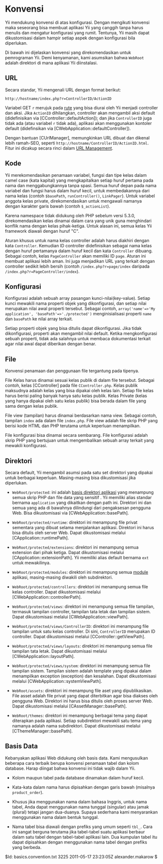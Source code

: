 Konvensi
========

Yii mendukung konvensi di atas konfigurasi. Dengan mengikuti konvensi maka seseorang
bisa membuat aplikasi Yii yang canggih tanpa harus menulis dan mengatur
konfigurasi yang rumit. Tentunya, Yii masih dapat dikustomisasi dalam hampir
setiap aspek dengan konfigurasi bila diperlukan.

Di bawah ini dijelaskan konvensi yang direkomendasikan untuk pemrograman Yii.
Demi kenyamanan, kami asumsikan bahwa `WebRoot` adalah direktori di mana 
aplikasi Yii diinstalasi.

URL
---

Secara standar, Yii mengenali URL dengan format berikut:

~~~
http://hostname/index.php?r=ControllerID/ActionID
~~~

Variabel GET `r` merujuk pada
[rute](/doc/guide/basics.controller#route) yang bisa diurai oleh Yii
menjadi controller dan aksi. Jika `ActionID` dihilangkan, controller akan
mengambil aksi default (didefinisikan via [CController::defaultAction]); dan jika
`ControllerID` juga tidak ada (atau variabel `r` tidak ada), aplikasi
akan menggunakan kontoler default (didefinsikan via
[CWebApplication::defaultController]).

Dengan bantuan [CUrlManager], memungkinkan URL dibuat dan dikenal lebih
ramah-SEO, seperti
`http://hostname/ControllerID/ActionID.html`. Fitur ini dicakup secara rinci
dalam [URL Management](/doc/guide/topics.url).

Kode
----

Yii merekomendasikan penamaan variabel, fungsi dan tipe kelas dalam camel case (kata kapital)
yang mengkapitalkan setiap huruf pertama pada nama dan menggabungkannya tanpa spasi.
Semua huruf depan pada nama variabel dan fungsi harus dalam huruf kecil,
untuk membedakannya dari nama kelas (contoh `$basePath`,
`runController()`, `LinkPager`). Untuk variabel anggota kelas private,
direkomendasikan untuk mengawali namanya dengan karakter garis bawah (contoh
`$_actionList`).

Karena namespace tidak didukung oleh PHP sebelum versi 5.3.0, direkomendasikan
kelas dinamai dalam cara yang unik guna menghindari konflik nama dengan 
kelas pihak-ketiga. Untuk alasan ini, semua kelas Yii framework diawali dengan
huruf "C".

Aturan khusus untuk nama kelas controller adalah harus diakhiri dengan kata
`Controller`. Kemudian ID controller didefinisikan sebagai nama kelas dengan
huruf pertamanya dalam huruf kecil dan kata `Controller` dibuang.
Sebagai contoh, kelas `PageController` akan memiliki ID `page`. Aturan ini
membuat aplikasi lebih aman. Ini juga menjadikan URL yang terkait dengan
controller sedikit lebih bersih (contoh `/index.php?r=page/index` daripada
`/index.php?r=PageController/index`).

Konfigurasi
-----------

Konfigurasi adalah sebuah array pasangan kunci-nilai(key-value). Setiap kunci mewakili
nama properti objek yang dikonfigurasi, dan setiap nilai
merupakan nilai awal properti tersebut. Sebagai contoh, `array('name'=>'My
application', 'basePath'=>'./protected')` menginisialisasi properti `name` dan
`basePath` ke nilai array terkait.

Setiap properti objek yang bisa ditulis dapat dikonfigurasi. Jika tidak dikonfigurasi,
properti akan mengambil nilai default. Ketika mengkonfigurasi sebuah properti,
tidak ada salahnya untuk membaca dokumentasi terkait agar nilai awal
dapat diberikan dengan benar.

File
----

Konvensi penamaan dan penggunaan file tergantung pada tipenya.

File Kelas harus dinamai sesuai kelas publik di dalam file tersebut. Sebagai contoh,
kelas [CController] pada file `CController.php`.  Kelas publik maksudnya
adalah kelas yang bisa dipakai oleh kelas lain. Setiap file kelas harus
berisi paling banyak hanya satu kelas publik. Kelas Private (kelas yang hanya dipakai
oleh satu kelas publik) bisa berada dalam file yang sama dengan
kelas publik.

File view (tampilan) harus dinamai berdasarkan nama view. Sebagai contoh, tampilan `index`
ada dalam file `index.php`. File view adalah file skrip PHP yang berisi
kode HTML dan PHP terutama untuk keperluan menampilkan.

File konfigurasi bisa dinamai secara sembarang. File konfigurasi adalah
skrip PHP yang bertujuan untuk mengembalikan sebuah array terkait yang
mewakili konfigurasi.

Direktori
---------

Secara default, Yii mengambil asumsi pada satu set direktori yang dipakai untuk berbagai keperluan.
Masing-masing bisa dikustomisasi jika diperlukan.

   - `WebRoot/protected`: ini adalah [basis direktori 
aplikasi](/doc/guide/basics.application#application-base-directory) yang menampung semua
skrip PHP dan file data yang sensitif . Yii memiliki alias standar
bernama `application` yang dikaitkan dengan path ini. Direktori ini dan
semua yang ada di bawahnya dilindungi dari pengaksesan pengguna Web.
Bisa dikustomisasi via [CWebApplication::basePath].

   - `WebRoot/protected/runtime`: direktori ini menampung file privat sementara
yang dibuat selama menjalankan aplikasi. Direktori ini harus bisa ditulis oleh
server Web. Dapat dikustomisasi melalui
[CApplication::runtimePath].

   - `WebRoot/protected/extensions`: direktori ini menampung semua extension dari
pihak ketiga. Dapat dikustomisasi melalui [CApplication::extensionPath]. Yii memiliki alias default
bernama `ext` untuk mewakilinya.

   - `WebRoot/protected/modules`: direktori ini menampung semua 
[module](/doc/guide/basics.module) aplikasi, masing-masing diwakili oleh subdirektori.

   - `WebRoot/protected/controllers`: direktori ini menampung semua file kelas
controller. Dapat dikustomisasi melalui [CWebApplication::controllerPath].

   - `WebRoot/protected/views`: direktori ini menampung semua file tampilan,
termasuk tampilan controller, tampilan tata letak dan tampilan sistem. Dapat
dikustomisasi melalui [CWebApplication::viewPath].

   - `WebRoot/protected/views/ControllerID`: direktori ini menampung file tampilan
untuk satu kelas controller. Di sini, `ControllerID` merupakan ID
controller. Dapat dikustomisasi melalui [CController::getViewPath].

   - `WebRoot/protected/views/layouts`: direktori ini menampung semua file
tampilan tata letak. Dapat dikustomisasi melalui [CWebApplication::layoutPath].

   - `WebRoot/protected/views/system`: direktori ini menampung semua file tampilan
sistem. Tampilan sistem adalah template yang dipakai dalam menampilkan exception (exception) dan
kesalahan. Dapat dikustomisasi melalui [CWebApplication::systemViewPath].

   - `WebRoot/assets`: direktori ini menampung file aset yang dipublikasikan. File
asset adalah file privat yang dapat diterbitkan agar bisa diakses oleh pengguna
Web. Direktori ini harus bisa ditulis oleh proses server Web. Dapat dikustomisasi
melalui [CAssetManager::basePath].

   - `WebRoot/themes`: direktori ini menampung berbagai tema yang dapat diterapkan
pada aplikasi. Setiap subdirektori mewakili satu tema yang namanya adalah nama
subdirektori. Dapat dikustomisasi melalui
[CThemeManager::basePath].

Basis Data
----------

Kebanyakan aplikasi Web didukung oleh basis data. Kami mengusulkan beberapa cara terbaik berupa konvensi
penamaan tabel dan kolom database. Harap diingat bahwa
konvensi ini tidak wajib dalam Yii.

   - Kolom maupun tabel pada database dinamakan dalam huruf kecil.

   - Kata-kata dalam nama harus dipisahkan dengan garis bawah (misalnya `product_order`).

   - Khusus jika menggunakan nama dalam bahasa Inggris, untuk nama tabel, Anda dapat menggunakan nama
tunggal (singular) atau jamak (plural) tetapi jangan dua-duanya. Supaya sederhana kami menyarankan menggunakan nama dalam bentuk tunggal.

   - Nama tabel bisa diawali dengan prefiks yang umum seperti `tbl_`. Cara ini sangat berguna
terutama jika tabel-tabel suatu aplikasi berbaur dalam satu tabel dengan tabel-tabel aplikasi lain.
Dua kumpulan tabel itu dapat dipisahkan dengan menggunakan nama tabel dengan prefiks yang berbeda.




<div class="revision">$Id: basics.convention.txt 3225 2011-05-17 23:23:05Z alexander.makarow $</div>